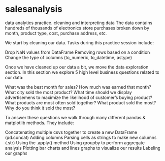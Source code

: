 # salesanalysis
data analytics practice. cleaning and interpreting data
	The data contains hundreds of thousands of electronics store purchases broken down by month, product type, cost, purchase address, etc.

We start by cleaning our data. Tasks during this practice session include:

  Drop NaN values from DataFrame
  Removing rows based on a condition
  Change the type of columns (to_numeric, to_datetime, astype)

Once we have cleaned up our data a bit, we move the data exploration section. In this section we explore 5 high level business questions related to our data:

  What was the best month for sales? How much was earned that month?
  What city sold the most product?
  What time should we display advertisemens to maximize the      likelihood of customer’s buying product?
  What products are most often sold together?
  What product sold the most? Why do you think it sold the most?

To answer these questions we walk through many different pandas & matplotlib methods. They include:

  Concatenating multiple csvs together to create a new DataFrame (pd.concat)
  Adding columns
  Parsing cells as strings to make new columns (.str)
  Using the .apply() method
  Using groupby to perform aggregate analysis
  Plotting bar charts and lines graphs to visualize our results
  Labeling our graphs
